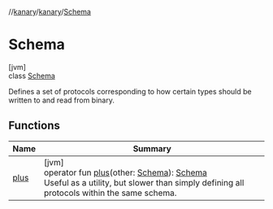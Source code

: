 //[kanary](../../../index.md)/[kanary](../index.md)/[Schema](index.md)

# Schema

[jvm]\
class [Schema](index.md)

Defines a set of protocols corresponding to how certain types should be written to and read from binary.

## Functions

| Name | Summary |
|---|---|
| [plus](plus.md) | [jvm]<br>operator fun [plus](plus.md)(other: [Schema](index.md)): [Schema](index.md)<br>Useful as a utility, but slower than simply defining all protocols within the same schema. |
